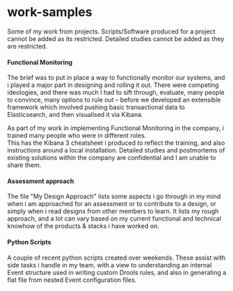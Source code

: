 # work-samples
Some of my work from projects.
Scripts/Software produced for a project cannot be added as its restricted.
Detailed studies cannot be added as they are restricted.

#### Functional Monitoring
The brief was to put in place a way to functionally monitor our systems, and i played a major part in designing and rolling it out.
There were competing ideologies, and there was much I had to sift through, evaluate, many people to convince, many options to rule out – before we developed an extensible framework which involved pushing basic transactional data to Elasticsearch, and then visualised it via Kibana.

As part of my work in implementing Functional Monitoring in the company, i trained many people who were in different roles.  
This has the Kibana 3 cheatsheet i produced to reflect the training, and also instructions around a local installation.
Detailed studies and postmortems of existing solutions within the company are confidential and I am unable to share them.

#### Assessment approach
The file "My Design Approach" lists some aspects i go through in my mind when i am approached for an assessment or to contribute to a design, or simply when i read designs from other members to learn. It lists my rough approach, and a lot can vary based on my current functional and technical knowhow of the products & stacks i have worked on.

#### Python Scripts
A couple of recent python scripts created over weekends. These assist with side tasks i handle in my team, with a view to understanding an internal Event structure used in writing custom Drools rules, and also in generating a flat file from nested Event configuration files.
